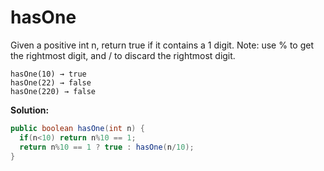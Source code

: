 # hasOne

Given a positive int n, return true if it contains a 1 digit. Note: use % to get the rightmost digit, and / to discard the rightmost digit.

```
hasOne(10) → true
hasOne(22) → false
hasOne(220) → false
```

**Solution:**

```java
public boolean hasOne(int n) {
  if(n<10) return n%10 == 1;
  return n%10 == 1 ? true : hasOne(n/10);
}
```